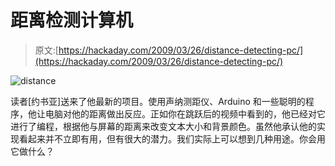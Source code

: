 # 距离检测计算机

> 原文:[https://hackaday.com/2009/03/26/distance-detecting-pc/](https://hackaday.com/2009/03/26/distance-detecting-pc/)

![distance](../Images/04a330921d6e2720c5a88b616ff6d69e.png "distance")

读者[约书亚]送来了他最新的项目。使用声纳测距仪、Arduino 和一些聪明的程序，他让电脑对他的距离做出反应。正如你在跳跃后的视频中看到的，他已经对它进行了编程，根据他与屏幕的距离来改变文本大小和背景颜色。虽然他承认他的实现看起来并不立即有用，但有很大的潜力。我们实际上可以想到几种用途。你会用它做什么？